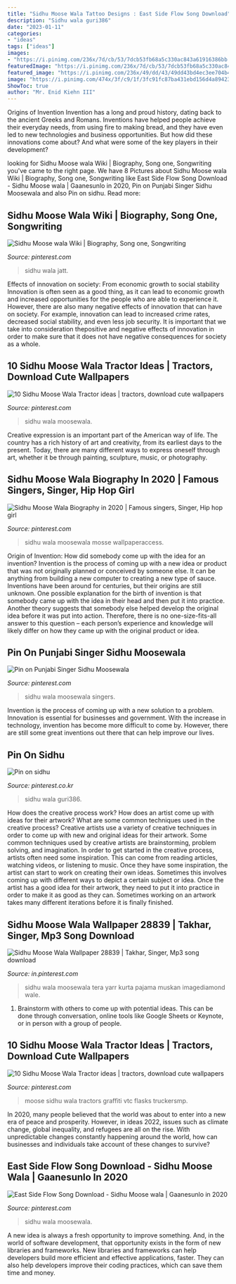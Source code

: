 ```yaml
---
title: "Sidhu Moose Wala Tattoo Designs : East Side Flow Song Download"
description: "Sidhu wala guri386"
date: "2023-01-11"
categories:
- "ideas"
tags: ["ideas"]
images:
- "https://i.pinimg.com/236x/7d/cb/53/7dcb53fb68a5c330ac843a61916386bb.jpg?nii=t"
featuredImage: "https://i.pinimg.com/236x/7d/cb/53/7dcb53fb68a5c330ac843a61916386bb.jpg?nii=t"
featured_image: "https://i.pinimg.com/236x/49/dd/43/49dd43bd4ec3ee704b4a110c1c7b7195.jpg?nii=t"
image: "https://i.pinimg.com/474x/3f/c9/1f/3fc91fc87ba431ebd156d4a89423a692.jpg"
ShowToc: true
author: "Mr. Enid Kiehn III"
---
```



Origins of Invention
Invention has a long and proud history, dating back to the ancient Greeks and Romans. Inventions have helped people achieve their everyday needs, from using fire to making bread, and they have even led to new technologies and business opportunities. But how did these innovations come about? And what were some of the key players in their development?

	

		
looking for Sidhu Moose wala Wiki | Biography, Song one, Songwriting you've came to the right page. We have 8 Pictures about Sidhu Moose wala Wiki | Biography, Song one, Songwriting like East Side Flow Song Download - Sidhu Moose wala | Gaanesunlo in 2020, Pin on Punjabi Singer Sidhu Moosewala and also Pin on sidhu. Read more:
		
    
## Sidhu Moose Wala Wiki | Biography, Song One, Songwriting

<img loading=lazy src="https://i.pinimg.com/originals/36/99/de/3699ded5b0bf09188813ebd28196b1b1.jpg" onerror="this.onerror=null;this.src='https://tse3.mm.bing.net/th?id=OIP.AgjSgCzshDFqXPQdcbEraQHaEQ&amp;pid=15.1';" alt="Sidhu Moose wala Wiki | Biography, Song one, Songwriting">

_Source: pinterest.com_

>sidhu wala jatt. 

	

Effects of innovation on society: From economic growth to social stability
Innovation is often seen as a good thing, as it can lead to economic growth and increased opportunities for the people who are able to experience it. However, there are also many negative effects of innovation that can have on society. For example, innovation can lead to increased crime rates, decreased social stability, and even less job security. It is important that we take into consideration thepositive and negative effects of innovation in order to make sure that it does not have negative consequences for society as a whole.

    
## 10 Sidhu Moose Wala Tractor Ideas | Tractors, Download Cute Wallpapers

<img loading=lazy src="https://i.pinimg.com/474x/3f/c9/1f/3fc91fc87ba431ebd156d4a89423a692.jpg" onerror="this.onerror=null;this.src='https://tse2.mm.bing.net/th?id=OIP.Jv3TTDChr-6UxNb0NWN7OwAAAA&amp;pid=15.1';" alt="10 Sidhu Moose Wala Tractor ideas | tractors, download cute wallpapers">

_Source: pinterest.com_

>sidhu wala moosewala. 

	

Creative expression is an important part of the American way of life. The country has a rich history of art and creativity, from its earliest days to the present. Today, there are many different ways to express oneself through art, whether it be through painting, sculpture, music, or photography.

    
## Sidhu Moose Wala Biography In 2020 | Famous Singers, Singer, Hip Hop Girl

<img loading=lazy src="https://i.pinimg.com/originals/13/09/e8/1309e85ae1422f766369d22a486cc325.jpg" onerror="this.onerror=null;this.src='https://tse1.mm.bing.net/th?id=OIP.zTHId1QCpZrEClssjRUevQAAAA&amp;pid=15.1';" alt="Sidhu Moose Wala Biography in 2020 | Famous singers, Singer, Hip hop girl">

_Source: pinterest.com_

>sidhu wala moosewala mosse wallpaperaccess. 

	

Origin of Invention: How did somebody come up with the idea for an invention?
Invention is the process of coming up with a new idea or product that was not originally planned or conceived by someone else. It can be anything from building a new computer to creating a new type of sauce. Inventions have been around for centuries, but their origins are still unknown. One possible explanation for the birth of invention is that somebody came up with the idea in their head and then put it into practice. Another theory suggests that somebody else helped develop the original idea before it was put into action. Therefore, there is no one-size-fits-all answer to this question – each person’s experience and knowledge will likely differ on how they came up with the original product or idea.

    
## Pin On Punjabi Singer Sidhu Moosewala

<img loading=lazy src="https://i.pinimg.com/736x/99/c8/5b/99c85b1a35aad7bb9298ed4d7ab6f736.jpg" onerror="this.onerror=null;this.src='https://tse1.mm.bing.net/th?id=OIP.EReOf3aVscRD6EybnoTuPwHaEd&amp;pid=15.1';" alt="Pin on Punjabi Singer Sidhu Moosewala">

_Source: pinterest.com_

>sidhu wala moosewala singers. 

	

Invention is the process of coming up with a new solution to a problem. Innovation is essential for businesses and government. With the increase in technology, invention has become more difficult to come by. However, there are still some great inventions out there that can help improve our lives.

    
## Pin On Sidhu

<img loading=lazy src="https://i.pinimg.com/236x/7d/cb/53/7dcb53fb68a5c330ac843a61916386bb.jpg?nii=t" onerror="this.onerror=null;this.src='https://tse4.mm.bing.net/th?id=OIP.Q-cTY9N-sT0sqffe1M8WOQAAAA&amp;pid=15.1';" alt="Pin on sidhu">

_Source: pinterest.co.kr_

>sidhu wala guri386. 

	

How does the creative process work? How does an artist come up with ideas for their artwork? What are some common techniques used in the creative process?
Creative artists use a variety of creative techniques in order to come up with new and original ideas for their artwork. Some common techniques used by creative artists are brainstorming, problem solving, and imagination. In order to get started in the creative process, artists often need some inspiration. This can come from reading articles, watching videos, or listening to music. Once they have some inspiration, the artist can start to work on creating their own ideas. Sometimes this involves coming up with different ways to depict a certain subject or idea. Once the artist has a good idea for their artwork, they need to put it into practice in order to make it as good as they can. Sometimes working on an artwork takes many different iterations before it is finally finished.

    
## Sidhu Moose Wala Wallpaper 28839 | Takhar, Singer, Mp3 Song Download

<img loading=lazy src="https://i.pinimg.com/236x/49/dd/43/49dd43bd4ec3ee704b4a110c1c7b7195.jpg?nii=t" onerror="this.onerror=null;this.src='https://tse3.mm.bing.net/th?id=OIP.mn9RZtzBQUM-Q60Fjn65WgAAAA&amp;pid=15.1';" alt="Sidhu Moose Wala Wallpaper 28839 | Takhar, Singer, Mp3 song download">

_Source: in.pinterest.com_

>sidhu wala moosewala tera yarr kurta pajama muskan imagediamond wale. 

	

1. Brainstorm with others to come up with potential ideas. This can be done through conversation, online tools like Google Sheets or Keynote, or in person with a group of people.

    
## 10 Sidhu Moose Wala Tractor Ideas | Tractors, Download Cute Wallpapers

<img loading=lazy src="https://i.pinimg.com/236x/11/0a/f6/110af6018adb857d3c88581a7389307f.jpg" onerror="this.onerror=null;this.src='https://tse4.mm.bing.net/th?id=OIP.WT5ltm2dtn8UViWHxqHJRwAAAA&amp;pid=15.1';" alt="10 Sidhu Moose Wala Tractor ideas | tractors, download cute wallpapers">

_Source: pinterest.com_

>moose sidhu wala tractors graffiti vtc flasks truckersmp. 

	

In 2020, many people believed that the world was about to enter into a new era of peace and prosperity. However, in ideas 2022, issues such as climate change, global inequality, and refugees are all on the rise. With unpredictable changes constantly happening around the world, how can businesses and individuals take account of these changes to survive?

    
## East Side Flow Song Download - Sidhu Moose Wala | Gaanesunlo In 2020

<img loading=lazy src="https://i.pinimg.com/originals/70/21/79/702179cc891d918f7654ff3cfff21d62.jpg" onerror="this.onerror=null;this.src='https://tse1.mm.bing.net/th?id=OIP.p26wJLhZsx5JVeFxRXRyMgHaHa&amp;pid=15.1';" alt="East Side Flow Song Download - Sidhu Moose wala | Gaanesunlo in 2020">

_Source: pinterest.com_

>sidhu wala moosewala. 

	

A new idea is always a fresh opportunity to improve something. And, in the world of software development, that opportunity exists in the form of new libraries and frameworks. New libraries and frameworks can help developers build more efficient and effective applications, faster. They can also help developers improve their coding practices, which can save them time and money.


